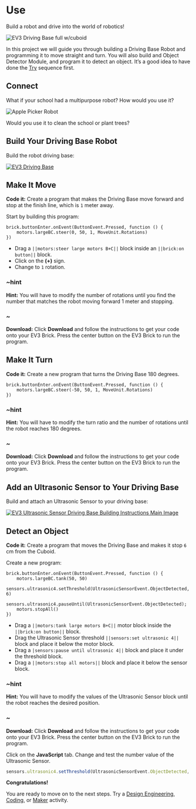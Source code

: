 # Use

Build a robot and drive into the world of robotics!

![EV3 Driving Base full w/cuboid](/static/getting-started/EV3_GettingStarted_13.jpg)

In this project we will guide you through building a Driving Base Robot and programming it to move straight and turn. You will also build and Object Detector Module, and program it to detect an object. It’s a good idea to have done the [Try](/getting-started/try) sequence first.

## Connect

What if your school had a multipurpose robot? How would you use it?

![Apple Picker Robot](/static/getting-started/02_ApplePickerRobot.jpg)

Would you use it to clean the school or plant trees?

## Build Your Driving Base Robot

Build the robot driving base:

[![EV3 Driving Base](/static/lessons/common/ev3-driving-base.jpg)](https://le-www-live-s.legocdn.com/sc/media/lessons/mindstorms-ev3/building-instructions/ev3-rem-driving-base-79bebfc16bd491186ea9c9069842155e.pdf)

## Make It Move

**Code it:** Create a program that makes the Driving Base move forward and stop at the finish line, which is ``1`` meter away.

Start by building this program:

```blocks
brick.buttonEnter.onEvent(ButtonEvent.Pressed, function () {
    motors.largeBC.steer(0, 50, 1, MoveUnit.Rotations)
})
```

* Drag a ``||motors:steer large motors B+C||`` block inside an ``||brick:on button||`` block.
* Click on the **(+)** sign.
* Change to ``1`` rotation.

### ~hint

**Hint:** You will have to modify the number of rotations until you find the number that matches the robot moving forward 1 meter and stopping.

### ~

**Download:** Click **Download** and follow the instructions to get your code onto your EV3 Brick. Press the center button on the EV3 Brick to run the program.

## Make It Turn

**Code it:** Create a new program that turns the Driving Base 180 degrees.

```blocks
brick.buttonEnter.onEvent(ButtonEvent.Pressed, function () {
    motors.largeBC.steer(-50, 50, 1, MoveUnit.Rotations)
})
```

### ~hint

**Hint:** You will have to modify the turn ratio and the number of rotations until the robot reaches 180 degrees.

### ~

**Download:** Click **Download** and follow the instructions to get your code onto your EV3 Brick. Press the center button on the EV3 Brick to run the program.

## Add an Ultrasonic Sensor to Your Driving Base

Build and attach an Ultrasonic Sensor to your driving base:

[![EV3 Ultrasonic Sensor Driving Base Building Instructions Main Image](/static/lessons/common/ev3-ultrasonic-sensor-driving-base.jpg)](https://le-www-live-s.legocdn.com/sc/media/lessons/mindstorms-ev3/building-instructions/ev3-ultrasonic-sensor-driving-base-61ffdfa461aee2470b8ddbeab16e2070.pdf)

## Detect an Object

**Code it:**  Create a program that moves the Driving Base and makes it stop ``6`` cm from the Cuboid.

Create a new program:

```blocks
brick.buttonEnter.onEvent(ButtonEvent.Pressed, function () {
    motors.largeBC.tank(50, 50)
    sensors.ultrasonic4.setThreshold(UltrasonicSensorEvent.ObjectDetected, 6)
    sensors.ultrasonic4.pauseUntil(UltrasonicSensorEvent.ObjectDetected);
    motors.stopAll()
})
```

* Drag a ``||motors:tank large motors B+C||`` motor block inside the ``||brick:on button||`` block.
* Drag the Ultrasonic Sensor threshold ``||sensors:set ultrasonic 4||``  block and place it below the motor block.
* Drag a ``|sensors:pause until ultrasonic 4||`` block and place it under the threshold block.
* Drag a ``||motors:stop all motors||`` block and place it below the sensor block.

### ~hint

**Hint:** You will have to modify the values of the Ultrasonic Sensor block until the robot reaches the desired position.

### ~

**Download:** Click **Download** and follow the instructions to get your code onto your EV3 Brick. Press the center button on the EV3 Brick to run the program.

Click on the **JavaScript** tab. Change and test the number value of the Ultrasonic
Sensor.

```typescript
sensors.ultrasonic4.setThreshold(UltrasonicSensorEvent.ObjectDetected, 10)
```

**Congratulations!**

You are ready to move on to the next steps.
Try a [Design Engineering](/design-engineering), [Coding](/coding), or [Maker](/maker) activity.
